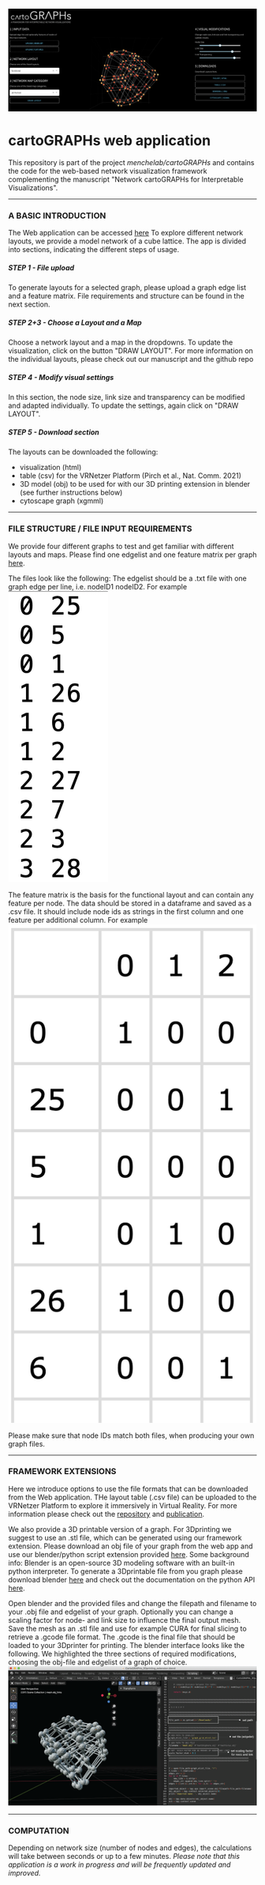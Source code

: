 ![webapplication](cartoGRAPHs_app/img/theapp_cube.png)

# cartoGRAPHs web application

This repository is part of the project *menchelab/cartoGRAPHs* and contains the code for the web-based network visualization framework complementing the manuscript "Network cartoGRAPHs for Interpretable Visualizations". 

---

### A BASIC INTRODUCTION 

The Web application can be accessed [here](http://cartographs.xyz/) 
To explore different network layouts, we provide a model network of a cube lattice. The app is divided into sections, indicating the different steps of usage. 

##### STEP 1 - File upload
To generate layouts for a selected graph, please upload a graph edge list and a feature matrix. File requirements and structure can be found in the next section. 

##### STEP 2+3 - Choose a Layout and a Map 
Choose a network layout and a map in the dropdowns. To update the visualization, click on the button "DRAW LAYOUT". 
For more information on the individual layouts, please check out our manuscript and the github repo 

##### STEP 4 - Modify visual settings 
In this section, the node size, link size and transparency can be modified and adapted individually. 
To update the settings, again click on "DRAW LAYOUT".

##### STEP 5 - Download section
The layouts can be downloaded the following: 
+ visualization (html)
+ table (csv) for the VRNetzer Platform (Pirch et al., Nat. Comm. 2021)
+ 3D model (obj) to be used for with our 3D printing extension in blender (see further instructions below)
+ cytoscape graph (xgmml)

---

### FILE STRUCTURE / FILE INPUT REQUIREMENTS

We provide four different graphs to test and get familiar with different 
layouts and maps. Please find one edgelist and one feature matrix per graph [here](cartoGRAPHs_app/input).

The files look like the following: 
The edgelist should be a .txt file with one graph edge per line, i.e. nodeID1 nodeID2. 
For example 
![webapplication](cartoGRAPHs_app/img/edgelist.png)

The feature matrix is the basis for the functional layout and can contain any feature per node. 
The data should be stored in a dataframe and saved as a .csv file. It should include node ids as strings in the first column and one feature per additional column.
For example
![webapplication](cartoGRAPHs_app/img/features.png)

Please make sure that node IDs match both files, when producing your own graph files. 

---

### FRAMEWORK EXTENSIONS

Here we introduce options to use the file formats that can be downloaded from the Web application. 
THe layout table (.csv file) can be uploaded to the VRNetzer Platform to explore it immersively in Virtual Reality. 
For more information please check out the [repository](https://github.com/menchelab/VRNetzer) and [publication](https://www.nature.com/articles/s41467-021-22570-w). 


We also provide a 3D printable version of a graph. For 3Dprinting we suggest to use an .stl file, which can be generated using our framework extension. 
Please download an obj file of your graph from the web app and use our blender/python script extension provided [here](cartoGRAPHs_app/3Dprint_extension).
Some background info: 
Blender is an open-source 3D modeling software with an built-in python interpreter. 
To generate a 3Dprintable file from you graph please download blender [here](https://www.blender.org/) and check out the documentation on the python API [here](https://docs.blender.org/api/current/info_overview.html#:~:text=Blender%20has%20an%20embedded%20Python,active%20while%20Blender%20is%20running.&text=Blender%20provides%20its%20Python%20modules,data%2C%20classes%2C%20and%20functions.). 

Open blender and the provided files and change the filepath and filename to your .obj file and edgelist of your graph. 
Optionally you can change a scaling factor for node- and link size to influence the final output mesh.
Save the mesh as an .stl file and use for example CURA for final slicing to retrieve a .gcode file format. The .gcode is the final file that 
should be loaded to your 3Dprinter for printing. 
The blender interface looks like the following. We highlighted the three sections of required modifications, choosing the obj-file and edgelist of a graph of choice. 
![webapplication](cartoGRAPHs_app/img/blender_01.png)


---

### COMPUTATION
Depending on network size (number of nodes and edges), the calculations will take between seconds or up to a few minutes.
*Please note that this application is a work in progress and will be frequently updated and improved.* 

